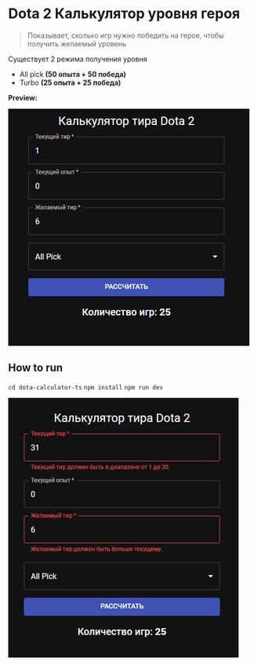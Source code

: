 # Dota 2 Калькулятор уровня героя
> Показывает, сколько игр нужно победить на герое, чтобы получить желаемый уровень

Существует 2 режима получения уровня
* All pick **(50 опыта + 50 победа)**
* Turbo **(25 опыта + 25 победа)**

**Preview:**

![Preview](/docs/preview.png)

## How to run
`cd dota-calculator-ts`
`npm install`
`npm run dev`

![Error](/docs/error.png)
